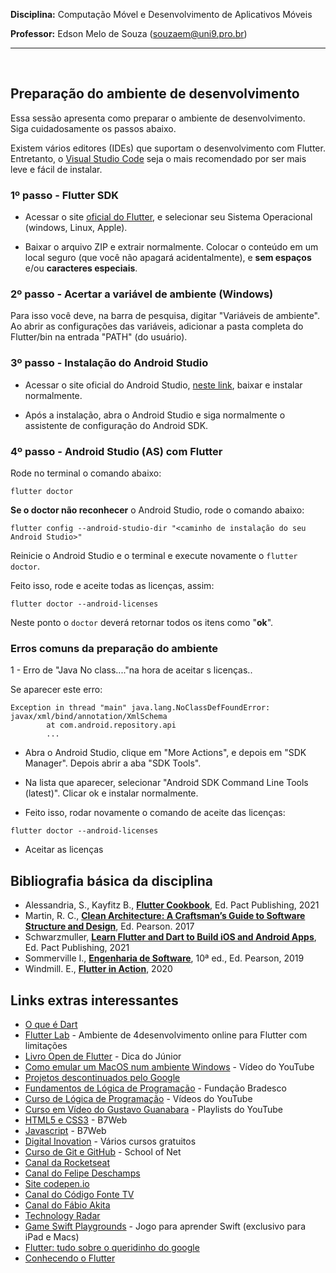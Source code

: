 **Disciplina:** Computação Móvel e Desenvolvimento de Aplicativos Móveis

**Professor:** Edson Melo de Souza (souzaem@uni9.pro.br)

***
<br>

 ## Preparação do ambiente de desenvolvimento

Essa sessão apresenta como preparar o ambiente de desenvolvimento. Siga cuidadosamente os passos abaixo.

Existem vários editores (IDEs) que suportam o desenvolvimento com Flutter. Entretanto, o [Visual Studio Code](https://code.visualstudio.com/docs/editor/vscode-web) seja o mais recomendado por ser mais leve e fácil de instalar.

### 1º passo - Flutter SDK

+ Acessar o site [oficial do Flutter](https://flutter.dev/docs/get-started/install), e selecionar seu Sistema Operacional (windows, Linux, Apple).

+ Baixar o arquivo ZIP e extrair normalmente. Colocar o conteúdo em um local seguro (que você não apagará acidentalmente), e **sem espaços** e/ou **caracteres especiais**.


### 2º passo - Acertar a variável de ambiente (Windows)

Para isso você deve, na barra de pesquisa, digitar "Variáveis de ambiente". Ao abrir as configurações das variáveis, adicionar a pasta completa do Flutter/bin na entrada "PATH" (do usuário).


### 3º passo - Instalação do Android Studio

+ Acessar o site oficial do Android Studio, [neste link](https://developer.android.com/studio), baixar e instalar normalmente.

+ Após a instalação, abra o Android Studio e siga normalmente o assistente de configuração do Android SDK.


### 4º passo - Android Studio (AS) com Flutter

Rode no terminal o comando abaixo:

```
flutter doctor
```

**Se o doctor não reconhecer** o Android Studio, rode o comando abaixo:

```
flutter config --android-studio-dir "<caminho de instalação do seu Android Studio>"
```

Reinicie o Android Studio e o terminal e execute novamente o ```flutter doctor```.

Feito isso, rode e aceite todas as licenças, assim:

```
flutter doctor --android-licenses
```

Neste ponto o ```doctor``` deverá retornar todos os itens como "__ok__".

### Erros comuns da preparação do ambiente

 1 - Erro de "Java No class...."na hora de aceitar s licenças..

Se aparecer este erro: 

```
Exception in thread "main" java.lang.NoClassDefFoundError: javax/xml/bind/annotation/XmlSchema
        at com.android.repository.api
        ...
```

+ Abra o Android Studio, clique em "More Actions", e depois em "SDK Manager". Depois abrir a aba "SDK Tools". 

+ Na lista que aparecer, selecionar "Android SDK Command Line Tools (latest)". Clicar ok e instalar normalmente.

+ Feito isso, rodar novamente o comando de aceite das licenças:
 
```
flutter doctor --android-licenses
```

+ Aceitar as licenças

## Bibliografia básica da disciplina

 - Alessandria, S., Kayfitz B., **[Flutter Cookbook](https://learning.oreilly.com/library/view/flutter-cookbook/9781838823382/)**, Ed. Pact Publishing, 2021
 - Martin, R. C., **[Clean Architecture: A Craftsman’s Guide to Software Structure and Design](https://learning.oreilly.com/library/view/clean-architecture-a/9780134494272/)**, Ed. Pearson. 2017
 - Schwarzmuller, **[Learn Flutter and Dart to Build iOS and Android Apps](https://learning.oreilly.com/videos/learn-flutter-and/9781789951998/)**, Ed. Pact Publishing, 2021
- Sommerville I., **[Engenharia de Software](https://plataforma.bvirtual.com.br/Acervo/Publicacao/168127)**, 10ª ed., Ed. Pearson, 2019
 - Windmill. E., **[Flutter in Action](https://learning.oreilly.com/library/view/flutter-in-action/9781617296147/)**, 2020 
 

## Links extras interessantes

 - [O que é Dart](https://www.treinaweb.com.br/blog/o-que-e-dart)
 - [Flutter Lab](https://flutlab.io/ide) - Ambiente de 4desenvolvimento online para Flutter com limitações
 - [Livro Open de Flutter](https://www.flutterparainiciantes.com.br/) - Dica do Júnior
 - [Como emular um MacOS num ambiente Windows](https://www.youtube.com/watch?v=_qnoT7BvFjs) - Vídeo do YouTube
 - [Projetos descontinuados pelo Google](https://killedbygoogle.com/)
 - [Fundamentos de Lógica de Programação](https://www.ev.org.br/cursos/fundamentos-de-logica-de-programacao) - Fundação Bradesco
 - [Curso de Lógica de Programação](https://www.youtube.com/watch?v=8mei6uVttho&list=PLHz_AreHm4dmSj0MHol_aoNYCSGFqvfXV) - Vídeos do YouTube
 - [Curso em Vídeo do Gustavo Guanabara](https://www.youtube.com/c/CursoemV%C3%ADdeo/playlists) - Playlists do YouTube
 - [HTML5 e CSS3](https://alunos.b7web.com.br/curso/html5-e-css3/o-que-e-html-e-pra-que-serve) - B7Web
 - [Javascript](https://alunos.b7web.com.br/curso/javascript/introducao) - B7Web
 - [Digital Inovation](https://digitalinnovation.one/) - Vários cursos gratuitos
 - [Curso de Git e GitHub](https://www.schoolofnet.com/curso/git/controle-de-versao/git-e-github/) - School of Net
 - [Canal da Rocketseat](https://www.youtube.com/channel/UCSfwM5u0Kce6Cce8_S72olg)
 - [Canal do Felipe Deschamps](https://www.youtube.com/channel/UCU5JicSrEM5A63jkJ2QvGYw)
 - [Site codepen.io](https://codepen.io/trending)
 - [Canal do Código Fonte TV](https://www.youtube.com/user/codigofontetv)
 - [Canal do Fábio Akita](https://www.youtube.com/c/FabioAkita1990/videos)
 - [Technology Radar](https://www.thoughtworks.com/pt/radar)
 - [Game Swift Playgrounds](https://apps.apple.com/br/app/swift-playgrounds/id1496833156?mt=12) - Jogo para aprender Swift (exclusivo para iPad e Macs)
 - [Flutter: tudo sobre o queridinho do google](https://www.zup.com.br/blog/flutter)
 - [Conhecendo o Flutter](https://medium.com/android-dev-moz/flutter-conhecendo-o-flutter-70d31772afa5) 
 

